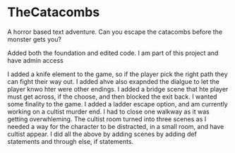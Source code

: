 # TheCatacombs
A horror based text adventure. Can you escape the catacombs before the monster gets you?

Added both the foundation and edited code.
I am part of this project and have admin access

I added a knife element to the game, so if the player pick the right path they can fight their way out.
I added ahve also exapnded the dialgue to let the player knwo hter were other endings.
I added a bridge scene that hte player must get across, if the choose, and then blocked the exit back. I wanted some finality to the game.
I added a ladder escape option, and am currently working on a cultist murder end. I had to close one walkway as it was getting overwhleming.
The cultist room turned into three scenes as I needed a way for the character to be distracted, in a small room, and have cultist appear.
I did all the above by adding scenes by adding def statements and through else, if statements. 

